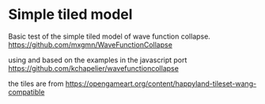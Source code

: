 # Simple tiled model

Basic test of the simple tiled model of wave function collapse.
<https://github.com/mxgmn/WaveFunctionCollapse>

using and based on the examples in the javascript port
<https://github.com/kchapelier/wavefunctioncollapse>

the tiles are from
<https://opengameart.org/content/happyland-tileset-wang-compatible>
